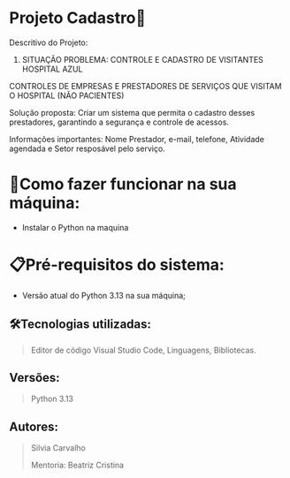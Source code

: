 # Projeto Cadastro🚀

Descritivo do Projeto:

1. SITUAÇÃO PROBLEMA: CONTROLE E CADASTRO DE VISITANTES HOSPITAL AZUL 

CONTROLES DE EMPRESAS E PRESTADORES DE SERVIÇOS QUE VISITAM O HOSPITAL (NÃO PACIENTES)

Solução proposta: Criar um sistema que permita o cadastro desses prestadores,
garantindo a segurança e controle de acessos.

Informações importantes: Nome Prestador, e-mail, telefone, Atividade agendada e Setor resposável pelo serviço.

# 🔌Como fazer funcionar na sua máquina:

- Instalar o Python na maquina


# 📋Pré-requisitos do sistema:

- Versão atual do Python 3.13 na sua máquina;

  
## 🛠️Tecnologias utilizadas:

> Editor de código Visual Studio Code,
> Linguagens,
> Bibliotecas.

## Versões:

> Python 3.13
> 

## Autores:
> Silvia Carvalho 
> 
> Mentoria: Beatriz Cristina
